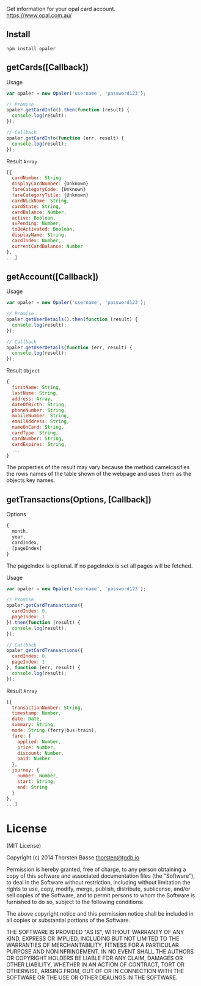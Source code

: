 Get information for your opal card account.  
https://www.opal.com.au/

## Install

```
npm install opaler
```

## getCards([Callback])

Usage

```javascript
var opaler = new Opaler('username', 'password123');

// Promise
opaler.getCardInfo().then(function (result) {
  console.log(result);
});

// Callback
opaler.getCardInfo(function (err, result) {
  console.log(result);
});
```

Result `Array`

```javascript
[{
  cardNumber: String
  displayCardNumber: {Unknown}
  fareCategoryCode: {Unknown}
  fareCategoryTitle: {Unknown}
  cardNickName: String,
  cardState: String,
  cardBalance: Number,
  active: Boolean,
  svPending: Number,
  toBeActivated: Boolean,
  displayName: String,
  cardIndex: Number,
  currentCardBalance: Number
},
...]
```

## getAccount([Callback])

Usage

```javascript
var opaler = new Opaler('username', 'password123');

// Promise
opaler.getUserDetails().then(function (result) {
  console.log(result);
});

// Callback
opaler.getUserDetails(function (err, result) {
  console.log(result);
});
```

Result `Object`

```javascript
{
  firstName: String,
  lastName: String,
  address: Array,
  dateOfBirth: String,
  phoneNumber: String,
  mobileNumber: String,
  emailAddress: String,
  nameOnCard: String,
  cardType: String,
  cardNumber: String,
  cardExpires: String,
  ...
}
```

The properties of the result may vary because the method camelcasifies the rows names of the table shown of the webpage and uses them as the objects key names.

## getTransactions(Options, [Callback])

Options

```javascript
{
  month,
  year,
  cardIndex,
  [pageIndex]
}
```

The pageIndex is optional. If no pageIndex is set all pages will be fetched.

Usage

```javascript
var opaler = new Opaler('username', 'password123');

// Promise
opaler.getCardTransactions({
  cardIndex: 0,
  pageIndex: 1
}).then(function (result) {
  console.log(result);
});

// Callback
opaler.getCardTransactions({
  cardIndex: 0,
  pageIndex: 1
}, function (err, result) {
  console.log(result);
});
```

Result `Array`

```javascript
[{
  transactionNumber: String,
  timestamp: Number,
  date: Date,
  summary: String,
  mode: String (ferry|bus|train),
  fare: { 
    applied: Number,
    price: Number,
    discount: Number,
    paid: Number
  },
  journey: {
    number: Number,
    start: String,
    end: String
  }
},
...]

```

# License

(MIT License)

Copyright (c) 2014 Thorsten Basse thorsten@tgdb.io

Permission is hereby granted, free of charge, to any person obtaining a copy of this software and associated documentation files (the "Software"), to deal in the Software without restriction, including without limitation the rights to use, copy, modify, merge, publish, distribute, sublicense, and/or sell copies of the Software, and to permit persons to whom the Software is furnished to do so, subject to the following conditions:

The above copyright notice and this permission notice shall be included in all copies or substantial portions of the Software.

THE SOFTWARE IS PROVIDED "AS IS", WITHOUT WARRANTY OF ANY KIND, EXPRESS OR IMPLIED, INCLUDING BUT NOT LIMITED TO THE WARRANTIES OF MERCHANTABILITY, FITNESS FOR A PARTICULAR PURPOSE AND NONINFRINGEMENT. IN NO EVENT SHALL THE AUTHORS OR COPYRIGHT HOLDERS BE LIABLE FOR ANY CLAIM, DAMAGES OR OTHER LIABILITY, WHETHER IN AN ACTION OF CONTRACT, TORT OR OTHERWISE, ARISING FROM, OUT OF OR IN CONNECTION WITH THE SOFTWARE OR THE USE OR OTHER DEALINGS IN THE SOFTWARE.
